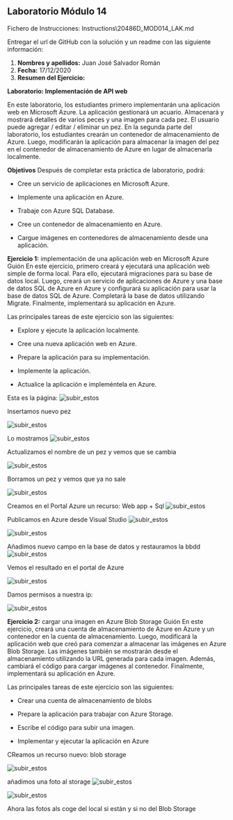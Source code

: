 ## Laboratorio Módulo 14

Fichero de Instrucciones: Instructions\20486D_MOD014_LAK.md

Entregar el url de GitHub con la solución y un readme con las siguiente información:

1. **Nombres y apellidos:** Juan José Salvador Román
2. **Fecha:** 17/12/2020
3. **Resumen del Ejercicio:** 

**Laboratorio: Implementación de API web**

En este laboratorio, los estudiantes primero implementarán una aplicación web en Microsoft Azure. La aplicación gestionará un acuario. Almacenará y mostrará detalles de varios peces y una imagen para cada pez. El usuario puede agregar / editar / eliminar un pez. En la segunda parte del laboratorio, los estudiantes crearán un contenedor de almacenamiento de Azure. Luego, modificarán la aplicación para almacenar la imagen del pez en el contenedor de almacenamiento de Azure en lugar de almacenarla localmente.

**Objetivos**
Después de completar esta práctica de laboratorio, podrá:

- Cree un servicio de aplicaciones en Microsoft Azure.

- Implemente una aplicación en Azure.

- Trabaje con Azure SQL Database.

- Cree un contenedor de almacenamiento en Azure.

- Cargue imágenes en contenedores de almacenamiento desde una aplicación.



**Ejercicio 1:** implementación de una aplicación web en Microsoft Azure
Guión
En este ejercicio, primero creará y ejecutará una aplicación web simple de forma local. Para ello, ejecutará migraciones para su base de datos local. Luego, creará un servicio de aplicaciones de Azure y una base de datos SQL de Azure en Azure y configurará su aplicación para usar la base de datos SQL de Azure. Completará la base de datos utilizando Migrate. Finalmente, implementará su aplicación en Azure.

Las principales tareas de este ejercicio son las siguientes:

- Explore y ejecute la aplicación localmente.

- Cree una nueva aplicación web en Azure.

- Prepare la aplicación para su implementación.

- Implemente la aplicación.

- Actualice la aplicación e impleméntela en Azure.

Esta es la página:
![subir_estos](img/index.PNG)

Insertamos nuevo pez

![subir_estos](img/insertar.PNG)

Lo mostramos
![subir_estos](img/insertado.PNG)

Actualizamos el nombre de un pez y vemos que se cambia

![subir_estos](img/azure_editado.PNG)


Borramos un pez y vemos que ya no sale

![subir_estos](img/azure_delete.PNG)

 Creamos en el Portal Azure un recurso: Web app + Sql
![subir_estos](img/WebAppBBDD.PNG)

Publicamos en Azure desde Visual Studio
![subir_estos](img/visualstudio_publish.PNG)

![subir_estos](img/visual_publishPNG.PNG)

Añadimos nuevo campo en la base de datos y restauramos la bbdd
![subir_estos](img/nuevo_campo.PNG)

Vemos el resultado en el portal de Azure

![subir_estos](img/azure_recursos.PNG)


Damos permisos a nuestra ip:

![subir_estos](img/security.PNG)



**Ejercicio 2:** cargar una imagen en Azure Blob Storage
Guión
En este ejercicio, creará una cuenta de almacenamiento de Azure en Azure y un contenedor en la cuenta de almacenamiento. Luego, modificará la aplicación web que creó para comenzar a almacenar las imágenes en Azure Blob Storage. Las imágenes también se mostrarán desde el almacenamiento utilizando la URL generada para cada imagen. Además, cambiará el código para cargar imágenes al contenedor. Finalmente, implementará su aplicación en Azure.

Las principales tareas de este ejercicio son las siguientes:

- Crear una cuenta de almacenamiento de blobs

- Prepare la aplicación para trabajar con Azure Storage.

- Escribe el código para subir una imagen.

- Implementar y ejecutar la aplicación en Azure


CReamos un recurso nuevo: blob storage

![subir_estos](img/azure_a%C3%B1adido_storage.PNG)

añadimos una foto al storage
![subir_estos](img/a%C3%B1adido_blob_azure.PNG)

![subir_estos](img/a%C3%B1adido_blob_web.PNG)



Ahora las fotos als coge del local si están y si no del Blob Storage







